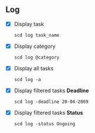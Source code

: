 ## Log

- [x] Display task
  ```
  scd log task_name 
  ```
- [x] Display category
  ```
  scd log @category
  ```
- [x] Display all tasks
  ```
  scd log -a
  ```
- [x] Display filtered tasks **Deadline**
  ```
  scd log -deadline 20-04-2069
  ```
- [x] Display filtered tasks **Status**
  ```
  scd log -status Ongoing
  ```
